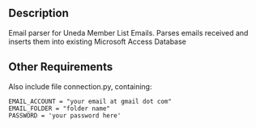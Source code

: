 
Description
-------------
Email parser for Uneda Member List Emails. Parses emails received and inserts them into existing Microsoft Access Database

Other Requirements
--------------
Also include file connection.py, containing:

```
EMAIL_ACCOUNT = "your email at gmail dot com"
EMAIL_FOLDER = "folder name"
PASSWORD = 'your password here'
```

